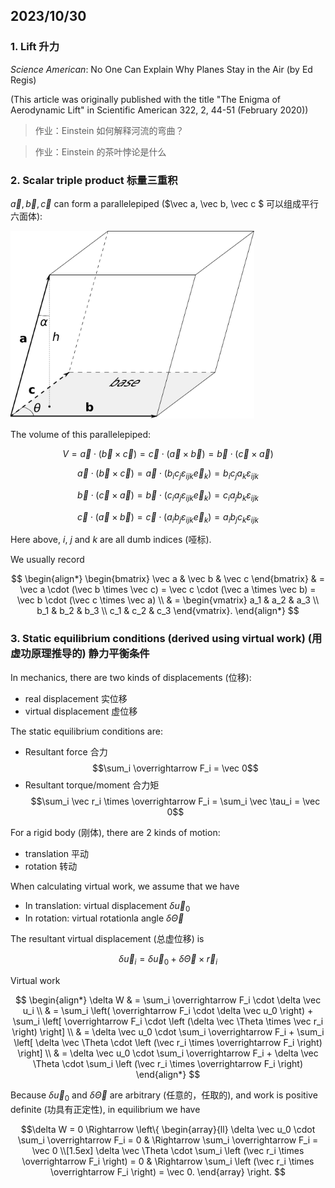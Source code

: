 ## 2023/10/30

### 1. Lift 升力

*Science American*: No One Can Explain Why Planes Stay in the Air (by Ed Regis)

(This article was originally published with the title "The Enigma of Aerodynamic Lift" in Scientific American 322, 2, 44-51 (February 2020))

> 作业：Einstein 如何解释河流的弯曲？

> 作业：Einstein 的茶叶悖论是什么

### 2. Scalar triple product 标量三重积


$\vec a, \vec b, \vec c$ can form a parallelepiped ($\vec a, \vec b, \vec c $ 可以组成平行六面体):

<img alt="Scalar triple product" src="../assets/Scalar_triple_product.png" height=300>

<br>

The volume of this parallelepiped:

$$V = \vec a \cdot (\vec b \times \vec c) = \vec c \cdot (\vec a \times \vec b) = \vec b \cdot (\vec c \times \vec a)$$

$$\vec a \cdot (\vec b \times \vec c) = \vec a \cdot (b_i c_j \varepsilon_{ijk} \vec e_k) = b_i c_j a_k \varepsilon_{ijk}$$

$$\vec b \cdot (\vec c \times \vec a) = \vec b \cdot (c_i a_j \varepsilon_{ijk} \vec e_k) = c_i a_j b_k \varepsilon_{ijk}$$

$$\vec c \cdot (\vec a \times \vec b) = \vec c \cdot (a_i b_j \varepsilon_{ijk} \vec e_k) = a_i b_j c_k \varepsilon_{ijk}$$

Here above, $i$, $j$ and $k$ are all dumb indices (哑标).

We usually record

$$
\begin{align*}
\begin{bmatrix} \vec a & \vec b & \vec c \end{bmatrix} & = \vec a \cdot (\vec b \times \vec c) = \vec c \cdot (\vec a \times \vec b) = \vec b \cdot (\vec c \times \vec a) \\
& = \begin{vmatrix}
        a_1 & a_2 & a_3 \\
        b_1 & b_2 & b_3 \\
        c_1 & c_2 & c_3
 \end{vmatrix}.
\end{align*}
$$

### 3. Static equilibrium conditions (derived using virtual work) (用虚功原理推导的) 静力平衡条件

In mechanics, there are two kinds of displacements (位移):
  - real displacement 实位移
  - virtual displacement 虚位移


The static equilibrium conditions are:
  - Resultant force 合力
  $$\sum_i \overrightarrow F_i = \vec 0$$
  - Resultant torque/moment 合力矩
  $$\sum_i \vec r_i \times \overrightarrow F_i = \sum_i \vec \tau_i = \vec 0$$

For a rigid body (刚体), there are 2 kinds of motion:
  - translation 平动
  - rotation 转动

When calculating virtual work, we assume that we have 
  - In translation: virtual displacement $\delta \vec u_0$
  - In rotation: virtual rotationla angle $\delta \vec \Theta$

The resultant virtual displacement (总虚位移) is 

$$\delta \vec u_i = \delta \vec u_0 + \delta \vec \Theta \times \vec r_i$$

Virtual work

$$
\begin{align*}
\delta W & = \sum_i \overrightarrow F_i \cdot \delta \vec u_i \\
& = \sum_i \left( \overrightarrow F_i \cdot \delta \vec u_0 \right) + \sum_i \left[ \overrightarrow F_i \cdot \left (\delta \vec \Theta \times \vec r_i \right) \right] \\
& = \delta \vec u_0 \cdot \sum_i \overrightarrow F_i + \sum_i \left[ \delta \vec \Theta \cdot \left (\vec r_i \times \overrightarrow F_i \right) \right] \\
& = \delta \vec u_0 \cdot \sum_i \overrightarrow F_i + \delta \vec \Theta \cdot \sum_i \left (\vec r_i \times \overrightarrow F_i \right)
\end{align*}
$$

Because $\delta \vec u_0$ and $\delta \vec \Theta$ are arbitrary (任意的，任取的), and work is positive definite (功具有正定性), in equilibrium we have 

$$\delta W = 0 \Rightarrow 
\left\{
\begin{array}{ll}
\delta \vec u_0 \cdot \sum_i \overrightarrow F_i = 0 & \Rightarrow  \sum_i \overrightarrow F_i = \vec 0
\\[1.5ex]
\delta \vec \Theta \cdot \sum_i \left (\vec r_i \times \overrightarrow F_i \right) = 0 & \Rightarrow  \sum_i \left (\vec r_i \times \overrightarrow F_i \right) = \vec 0.
\end{array}
\right.
$$
